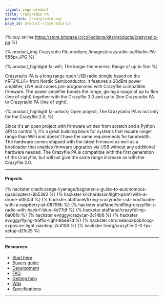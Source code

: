 ```yaml
---
layout: page-product
title: Crazyradio PA
permalink: /crazyradio-pa/
page_id: product-crazyradio-pa
---
```


{% buy_online https://store.bitcraze.io/collections/kits/products/crazyradio-pa %}

{% product_img Crazyradio PA; medium;
/images/crazyradio-pa/Radio-PA-585px.JPG
%}

{% product_highlight
fa-wifi;
The longer the merrier;
Range of up to 1km
%}

Crazyradio PA is a long range open USB radio dongle based on the
nRF24LU1+ from Nordic Semiconductor. It features a 20dBm power
amplifier, LNA and comes pre-programmed with Crazyflie compatible
firmware. The power amplifier boosts the range, giving a range of up to
1km (line of sight) together with the Crazyflie 2.0 and up to 2km
Crazyradio PA to Crazyradio PA (line of sight).

{% product_highlight
fa-unlock;
Open project;
The Crazyradio PA is not only for the Crazyflie 2.0.
%}

Since it's an open project with firmware written from scratch and
a Python API to control it, it's a great building block for systems
that require longer range than WiFi and doesn't have the same
requirements for bandwidth. The hardware comes shipped with the latest
firmware as well as a bootloader that enables firmware upgrades via USB
without any additional hardware needed. The Crazyflie PA is compatible
with the first generation of the Crazyflie, but will not give the same
range increase as with the Crazyflie 2.0.

---

#### Projects
{% hackster chathuranga-liyanage/beginner-s-guide-to-autonomous-quadcopters-9b5382 %}
{% hackster krichardsson/light-paint-with-a-drone-d050af %}
{% hackster ataffanel/fixing-crazyradio-usb-bootloader-with-a-raspberry-pi-08796b %}
{% hackster ataffanel/sniffing-crazyflie-s-radio-with-hackrf-blue-4d77df %}
{% hackster ataffanel/crazyfblimp-6a081b %}
{% hackster evoggy/crazycar-3c14b6 %}
{% hackster evoggy/flying-traffic-light-8be87d %}
{% hackster chromebookbob/long-exposure-light-painting-2c4106 %}
{% hackster fredg/crazyflie-2-0-fpv-setup-d2fc25 %}

---

#### Resources

- [Start here](/start/)
- [Buyers guide](/crazyflie-2-0-buyers-guide/)
- [Development](https://wiki.bitcraze.io/projects:crazyradiopa:index)
- [FAQ](/frequently-asked-questions-Crazyflie-2.0/)
- [Getting help](/getting-help/)
- [Wiki](https://wiki.bitcraze.io/doc:crazyradio:index)
- [Specifications](https://store.bitcraze.io/products/crazyradio-pa)

---
